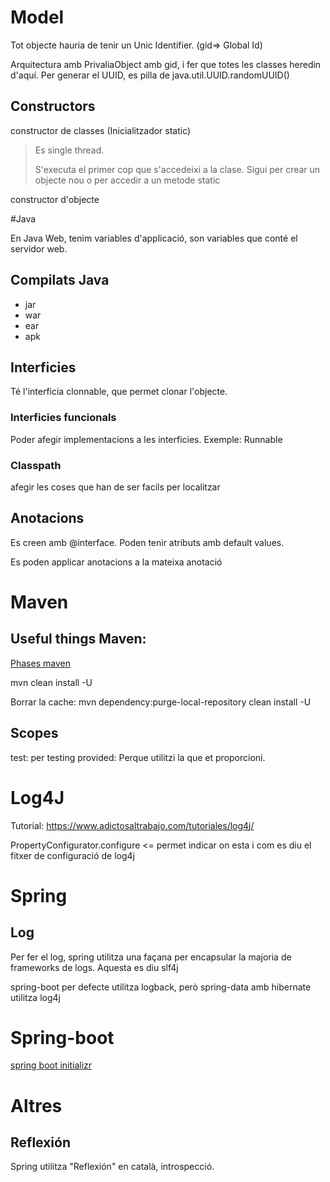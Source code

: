 # Model

Tot objecte hauria de tenir un Unic Identifier. (gid=> Global Id)

Arquitectura amb PrivaliaObject amb gid, i fer que totes les classes heredin d'aquí.
Per generar el UUID, es pilla de java.util.UUID.randomUUID()


## Constructors
constructor de classes (Inicialitzador static)
> Es single thread.
>
> S'executa el primer cop que s'accedeixi a la clase. Sigui per crear un objecte nou o per accedir a un metode static

constructor d'objecte


#Java

En Java Web, tenim variables d'applicació, son variables que conté el servidor web. 

## Compilats Java
- jar
- war
- ear
- apk

## Interficies

Té l'interficia clonnable, que permet clonar l'objecte.

### Interficies funcionals
Poder afegir implementacions a les interficies. Exemple: Runnable

### Classpath
afegir les coses que han de ser facils per localitzar

## Anotacions
Es creen amb @interface.
Poden tenir atributs amb default values.


Es poden applicar anotacions a la mateixa anotació



# Maven
## Useful things Maven:
[Phases maven](https://maven.apache.org/guides/introduction/introduction-to-the-lifecycle.html)

mvn clean install -U

Borrar la cache:
mvn dependency:purge-local-repository clean install -U

## Scopes
test: per testing
provided: Perque utilitzi la que et proporcioni. 


# Log4J
Tutorial:
https://www.adictosaltrabajo.com/tutoriales/log4j/

PropertyConfigurator.configure <= permet indicar on esta i com es diu el fitxer de configuració de log4j

# Spring

## Log
Per fer el log, spring utilitza una façana per encapsular la majoria de frameworks de logs. Aquesta es diu slf4j

spring-boot per defecte utilitza logback, però spring-data amb hibernate utilitza log4j

# Spring-boot

[spring boot initializr](http://start.pring.io)

# Altres

## Reflexión
Spring utilitza "Reflexión" en català, introspecció.